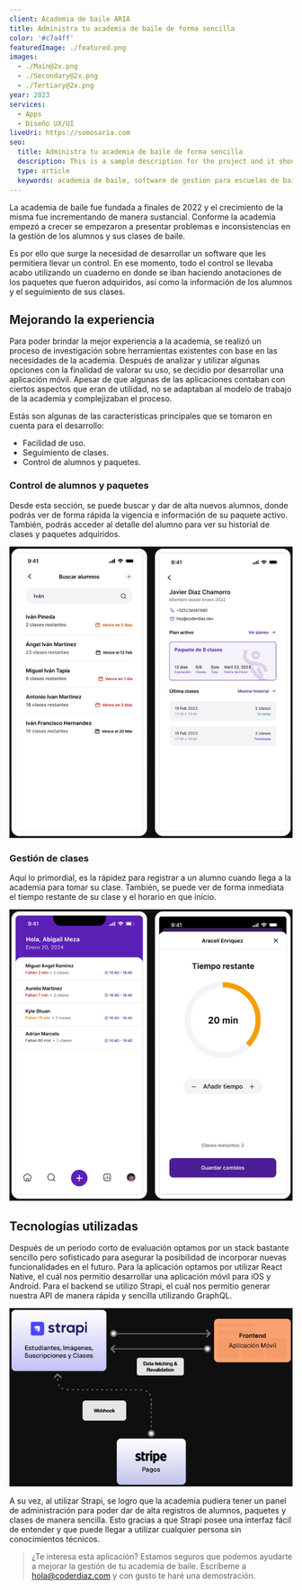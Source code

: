 ```yaml
---
client: Academia de baile ARIA
title: Administra tu academia de baile de forma sencilla
color: '#c7a4ff'
featuredImage: ./featured.png
images:
  - ./Main@2x.png
  - ./Secondary@2x.png
  - ./Tertiary@2x.png
year: 2023
services:
  - Apps
  - Diseño UX/UI
liveUri: https://somosaria.com
seo:
  title: Administra tu academia de baile de forma sencilla
  description: This is a sample description for the project and it should be updated later with the real one.
  type: article
  keywords: academia de baile, software de gestión para escuelas de baile, programa gestion academia baile, software academia baile, software para academia de danza
---
```

La academia de baile fue fundada a finales de 2022 y el crecimiento de la misma fue incrementando de manera sustancial. Conforme la academia empezó a crecer se empezaron a presentar problemas e inconsistencias en la gestión de los alumnos y sus clases de baile.

Es por ello que surge la necesidad de desarrollar un software que les permitiera llevar un control. En ese momento, todo el control se llevaba acabo utilizando un cuaderno en donde se iban haciendo anotaciones de los paquetes que fueron adquiridos, así como la información de los alumnos y el seguimiento de sus clases.

## Mejorando la experiencia 

Para poder brindar la mejor experiencia a la academia, se realizó un proceso de investigación sobre herramientas existentes con base en las necesidades de la academia. Después de analizar y utilizar algunas opciones con la finalidad de valorar su uso, se decidio por desarrollar una aplicación móvil. Apesar de que algunas de las aplicaciones contaban con ciertos aspectos que eran de utilidad, no se adaptaban al modelo de trabajo de la academia y complejizaban el proceso.

Estás son algunas de las caracteristicas principales que se tomaron en cuenta para el desarrollo:

- Facilidad de uso.
- Seguimiento de clases.
- Control de alumnos y paquetes.

### Control de alumnos y paquetes
Desde esta sección, se puede buscar y dar de alta nuevos alumnos, donde podrás ver de forma rápida la vigencia e información de su paquete activo. También, podrás acceder al detalle del alumno para ver su historial de clases y paquetes adquiridos.

![Gestión de alumnos](./manage-students.png)

### Gestión de clases
Aquí lo primordial, es la rápidez para registrar a un alumno cuando llega a la academia para tomar su clase. También, se puede ver de forma inmediata el tiempo restante de su clase y el horario en que inicio.

![Administración de clases](./current-classes.png)

## Tecnologías utilizadas

Después de un periodo corto de evaluación optamos por un stack bastante sencillo pero sofisticado para asegurar la posibilidad de incorporar nuevas funcionalidades en el futuro. Para la aplicación optamos por utilizar React Native, el cuál nos permitio desarrollar una aplicación móvil para iOS y Android. Para el backend se utilizo Strapi, el cuál nos permitio generar nuestra API de manera rápida y sencilla utilizando GraphQL.

![Diagrama de Arquitectura](./architecture.png)

A su vez, al utilizar Strapi, se logro que la academia pudiera tener un panel de administración para poder dar de alta registros de alumnos, paquetes y clases de manera sencilla. Esto gracias a que Strapi posee una interfaz fácil de entender y que puede llegar a utilizar cualquier persona sin conocimientos técnicos.

> ¿Te interesa esta aplicación? Estamos seguros que podemos ayudarte a mejorar la gestión de tu academia de baile. Escríbeme a [hola@coderdiaz.com](mailto:hola@coderdiaz.com) y con gusto te haré una demostración.